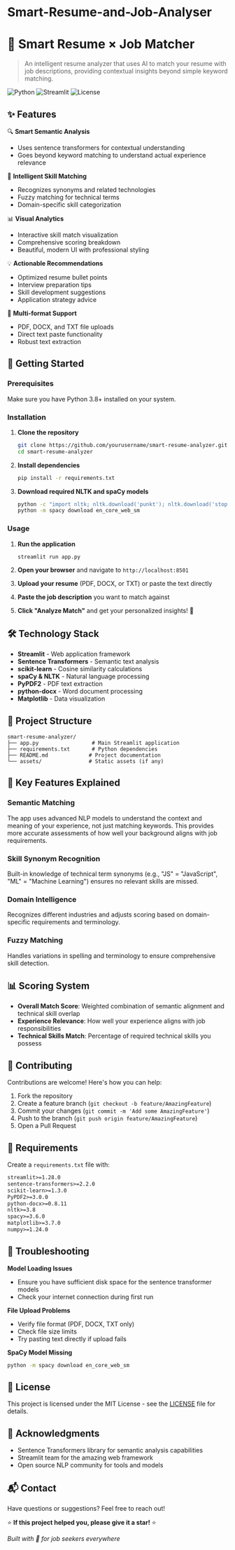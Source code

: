 # Smart-Resume-and-Job-Analyser
# 🎯 Smart Resume × Job Matcher

> An intelligent resume analyzer that uses AI to match your resume with job descriptions, providing contextual insights beyond simple keyword matching.

![Python](https://img.shields.io/badge/python-v3.8+-blue.svg)
![Streamlit](https://img.shields.io/badge/streamlit-latest-red.svg)
![License](https://img.shields.io/badge/license-MIT-green.svg)

## ✨ Features

🔍 **Smart Semantic Analysis**
- Uses sentence transformers for contextual understanding
- Goes beyond keyword matching to understand actual experience relevance

🎯 **Intelligent Skill Matching**
- Recognizes synonyms and related technologies
- Fuzzy matching for technical terms
- Domain-specific skill categorization

📊 **Visual Analytics**
- Interactive skill match visualization
- Comprehensive scoring breakdown
- Beautiful, modern UI with professional styling

💡 **Actionable Recommendations**
- Optimized resume bullet points
- Interview preparation tips
- Skill development suggestions
- Application strategy advice

📄 **Multi-format Support**
- PDF, DOCX, and TXT file uploads
- Direct text paste functionality
- Robust text extraction

## 🚀 Getting Started

### Prerequisites

Make sure you have Python 3.8+ installed on your system.

### Installation

1. **Clone the repository**
   ```bash
   git clone https://github.com/yourusername/smart-resume-analyzer.git
   cd smart-resume-analyzer
   ```

2. **Install dependencies**
   ```bash
   pip install -r requirements.txt
   ```

3. **Download required NLTK and spaCy models**
   ```bash
   python -c "import nltk; nltk.download('punkt'); nltk.download('stopwords'); nltk.download('wordnet')"
   python -m spacy download en_core_web_sm
   ```

### Usage

1. **Run the application**
   ```bash
   streamlit run app.py
   ```

2. **Open your browser** and navigate to `http://localhost:8501`

3. **Upload your resume** (PDF, DOCX, or TXT) or paste the text directly

4. **Paste the job description** you want to match against

5. **Click "Analyze Match"** and get your personalized insights! 🎉

## 🛠️ Technology Stack

- **Streamlit** - Web application framework
- **Sentence Transformers** - Semantic text analysis
- **scikit-learn** - Cosine similarity calculations
- **spaCy & NLTK** - Natural language processing
- **PyPDF2** - PDF text extraction
- **python-docx** - Word document processing
- **Matplotlib** - Data visualization

## 📁 Project Structure

```
smart-resume-analyzer/
├── app.py                 # Main Streamlit application
├── requirements.txt       # Python dependencies
├── README.md             # Project documentation
└── assets/               # Static assets (if any)
```

## 🎨 Key Features Explained

### Semantic Matching
The app uses advanced NLP models to understand the context and meaning of your experience, not just matching keywords. This provides more accurate assessments of how well your background aligns with job requirements.

### Skill Synonym Recognition
Built-in knowledge of technical term synonyms (e.g., "JS" = "JavaScript", "ML" = "Machine Learning") ensures no relevant skills are missed.

### Domain Intelligence
Recognizes different industries and adjusts scoring based on domain-specific requirements and terminology.

### Fuzzy Matching
Handles variations in spelling and terminology to ensure comprehensive skill detection.

## 📊 Scoring System

- **Overall Match Score**: Weighted combination of semantic alignment and technical skill overlap
- **Experience Relevance**: How well your experience aligns with job responsibilities
- **Technical Skills Match**: Percentage of required technical skills you possess

## 🤝 Contributing

Contributions are welcome! Here's how you can help:

1. Fork the repository
2. Create a feature branch (`git checkout -b feature/AmazingFeature`)
3. Commit your changes (`git commit -m 'Add some AmazingFeature'`)
4. Push to the branch (`git push origin feature/AmazingFeature`)
5. Open a Pull Request

## 📝 Requirements

Create a `requirements.txt` file with:

```txt
streamlit>=1.28.0
sentence-transformers>=2.2.0
scikit-learn>=1.3.0
PyPDF2>=3.0.0
python-docx>=0.8.11
nltk>=3.8
spacy>=3.6.0
matplotlib>=3.7.0
numpy>=1.24.0
```

## 🔧 Troubleshooting

**Model Loading Issues**
- Ensure you have sufficient disk space for the sentence transformer models
- Check your internet connection during first run

**File Upload Problems**
- Verify file format (PDF, DOCX, TXT only)
- Check file size limits
- Try pasting text directly if upload fails

**SpaCy Model Missing**
```bash
python -m spacy download en_core_web_sm
```

## 📄 License

This project is licensed under the MIT License - see the [LICENSE](LICENSE) file for details.

## 🙏 Acknowledgments

- Sentence Transformers library for semantic analysis capabilities
- Streamlit team for the amazing web framework
- Open source NLP community for tools and models

## 📬 Contact

Have questions or suggestions? Feel free to reach out!

⭐ **If this project helped you, please give it a star!** ⭐

*Built with 💜 for job seekers everywhere*
